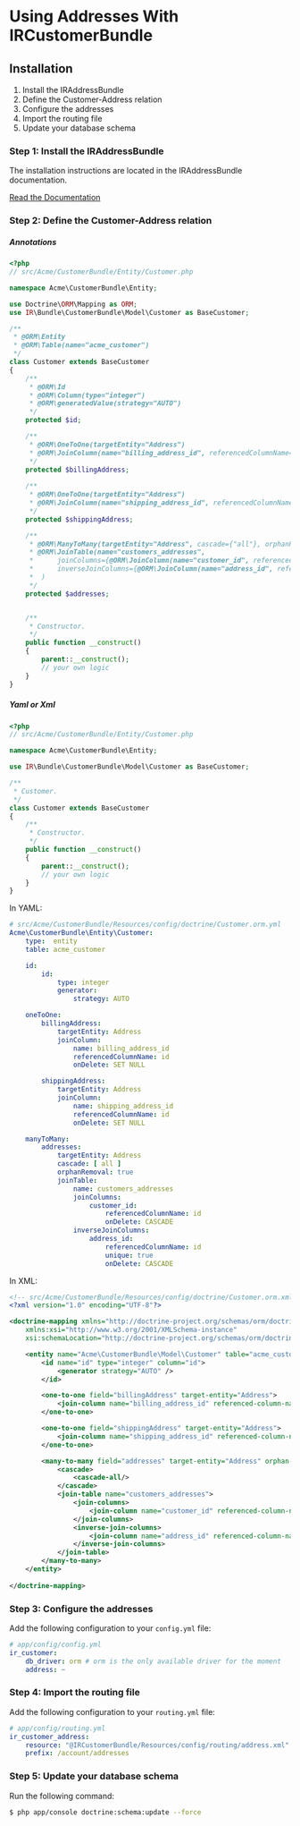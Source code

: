 Using Addresses With IRCustomerBundle
=====================================

## Installation

1. Install the IRAddressBundle
2. Define the Customer-Address relation
3. Configure the addresses
4. Import the routing file
5. Update your database schema

### Step 1: Install the IRAddressBundle

The installation instructions are located in the IRAddressBundle documentation.

[Read the Documentation](https://github.com/InformaticRevolution/IRAddressBundle/blob/master/Resources/doc/index.md)

### Step 2: Define the Customer-Address relation

##### Annotations

``` php
<?php
// src/Acme/CustomerBundle/Entity/Customer.php

namespace Acme\CustomerBundle\Entity;

use Doctrine\ORM\Mapping as ORM;
use IR\Bundle\CustomerBundle\Model\Customer as BaseCustomer;

/**
 * @ORM\Entity
 * @ORM\Table(name="acme_customer")
 */
class Customer extends BaseCustomer
{
    /**
     * @ORM\Id
     * @ORM\Column(type="integer")
     * @ORM\generatedValue(strategy="AUTO")
     */
    protected $id;

    /**
     * @ORM\OneToOne(targetEntity="Address")
     * @ORM\JoinColumn(name="billing_address_id", referencedColumnName="id", onDelete="SET NULL")
     */
    protected $billingAddress;
    
    /**
     * @ORM\OneToOne(targetEntity="Address")
     * @ORM\JoinColumn(name="shipping_address_id", referencedColumnName="id", onDelete="SET NULL")
     */
    protected $shippingAddress;

    /**
     * @ORM\ManyToMany(targetEntity="Address", cascade={"all"}, orphanRemoval=true)
     * @ORM\JoinTable(name="customers_addresses",
     *      joinColumns={@ORM\JoinColumn(name="customer_id", referencedColumnName="id", onDelete="CASCADE")},
     *      inverseJoinColumns={@ORM\JoinColumn(name="address_id", referencedColumnName="id", unique=true, onDelete="CASCADE")}
     *  )
     */
    protected $addresses;


    /**
     * Constructor.
     */  
    public function __construct()
    {
        parent::__construct();
        // your own logic
    }
}
```

##### Yaml or Xml

``` php
<?php
// src/Acme/CustomerBundle/Entity/Customer.php

namespace Acme\CustomerBundle\Entity;

use IR\Bundle\CustomerBundle\Model\Customer as BaseCustomer;

/**
 * Customer.
 */
class Customer extends BaseCustomer
{
    /**
     * Constructor.
     */  
    public function __construct()
    {
        parent::__construct();
        // your own logic
    }
}
```

In YAML:

``` yaml
# src/Acme/CustomerBundle/Resources/config/doctrine/Customer.orm.yml
Acme\CustomerBundle\Entity\Customer:
    type:  entity
    table: acme_customer

    id:
        id:
            type: integer
            generator:
                strategy: AUTO

    oneToOne:
        billingAddress:
            targetEntity: Address
            joinColumn:
                name: billing_address_id
                referencedColumnName: id
                onDelete: SET NULL

        shippingAddress:
            targetEntity: Address
            joinColumn:
                name: shipping_address_id
                referencedColumnName: id
                onDelete: SET NULL

    manyToMany:
        addresses:
            targetEntity: Address
            cascade: [ all ]
            orphanRemoval: true
            joinTable:
                name: customers_addresses
                joinColumns:
                    customer_id:
                        referencedColumnName: id
                        onDelete: CASCADE
                inverseJoinColumns:
                    address_id:
                        referencedColumnName: id 
                        unique: true
                        onDelete: CASCADE
```

In XML:

``` xml
<!-- src/Acme/CustomerBundle/Resources/config/doctrine/Customer.orm.xml -->
<?xml version="1.0" encoding="UTF-8"?>

<doctrine-mapping xmlns="http://doctrine-project.org/schemas/orm/doctrine-mapping"
    xmlns:xsi="http://www.w3.org/2001/XMLSchema-instance"
    xsi:schemaLocation="http://doctrine-project.org/schemas/orm/doctrine-mapping http://doctrine-project.org/schemas/orm/doctrine-mapping.xsd">

    <entity name="Acme\CustomerBundle\Model\Customer" table="acme_customer">
        <id name="id" type="integer" column="id">
            <generator strategy="AUTO" />
        </id>

        <one-to-one field="billingAddress" target-entity="Address">
            <join-column name="billing_address_id" referenced-column-name="id" on-delete="SET NULL" />           
        </one-to-one>  

        <one-to-one field="shippingAddress" target-entity="Address">
            <join-column name="shipping_address_id" referenced-column-name="id" on-delete="SET NULL" />           
        </one-to-one>   

        <many-to-many field="addresses" target-entity="Address" orphan-removal="true">
            <cascade>
                <cascade-all/>
            </cascade>
            <join-table name="customers_addresses">
                <join-columns>
                    <join-column name="customer_id" referenced-column-name="id" on-delete="CASCADE" />
                </join-columns>
                <inverse-join-columns>
                    <join-column name="address_id" referenced-column-name="id" unique="true" on-delete="CASCADE" />
                </inverse-join-columns>
            </join-table>
        </many-to-many>
    </entity>
    
</doctrine-mapping>
```

### Step 3: Configure the addresses

Add the following configuration to your `config.yml` file:

``` yaml
# app/config/config.yml
ir_customer:
    db_driver: orm # orm is the only available driver for the moment 
    address: ~
```

### Step 4: Import the routing file

Add the following configuration to your `routing.yml` file:

``` yaml
# app/config/routing.yml
ir_customer_address:
    resource: "@IRCustomerBundle/Resources/config/routing/address.xml"
    prefix: /account/addresses

```

### Step 5: Update your database schema

Run the following command:

``` bash
$ php app/console doctrine:schema:update --force
```